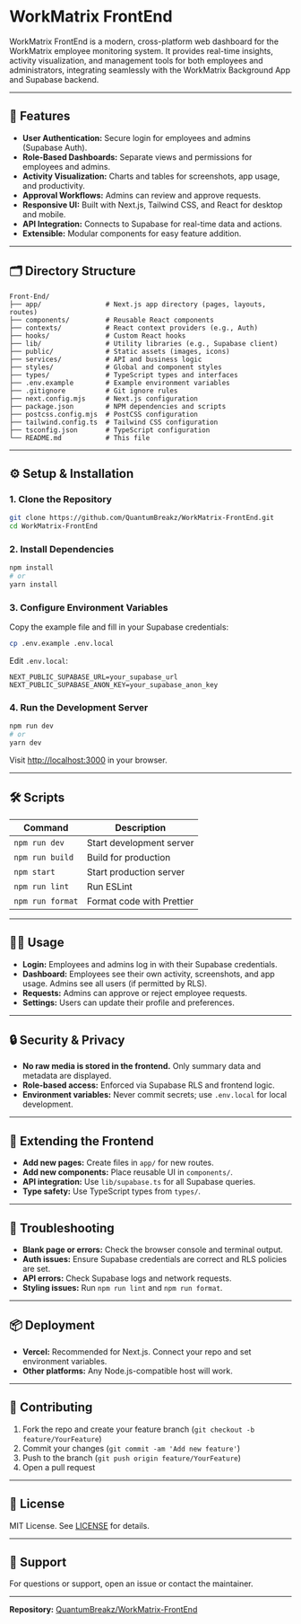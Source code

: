 # WorkMatrix FrontEnd

WorkMatrix FrontEnd is a modern, cross-platform web dashboard for the WorkMatrix employee monitoring system. It provides real-time insights, activity visualization, and management tools for both employees and administrators, integrating seamlessly with the WorkMatrix Background App and Supabase backend.

---

## 🚀 Features

- **User Authentication:** Secure login for employees and admins (Supabase Auth).
- **Role-Based Dashboards:** Separate views and permissions for employees and admins.
- **Activity Visualization:** Charts and tables for screenshots, app usage, and productivity.
- **Approval Workflows:** Admins can review and approve requests.
- **Responsive UI:** Built with Next.js, Tailwind CSS, and React for desktop and mobile.
- **API Integration:** Connects to Supabase for real-time data and actions.
- **Extensible:** Modular components for easy feature addition.

---

## 🗂️ Directory Structure

```
Front-End/
├── app/                # Next.js app directory (pages, layouts, routes)
├── components/         # Reusable React components
├── contexts/           # React context providers (e.g., Auth)
├── hooks/              # Custom React hooks
├── lib/                # Utility libraries (e.g., Supabase client)
├── public/             # Static assets (images, icons)
├── services/           # API and business logic
├── styles/             # Global and component styles
├── types/              # TypeScript types and interfaces
├── .env.example        # Example environment variables
├── .gitignore          # Git ignore rules
├── next.config.mjs     # Next.js configuration
├── package.json        # NPM dependencies and scripts
├── postcss.config.mjs  # PostCSS configuration
├── tailwind.config.ts  # Tailwind CSS configuration
├── tsconfig.json       # TypeScript configuration
└── README.md           # This file
```

---

## ⚙️ Setup & Installation

### 1. **Clone the Repository**

```bash
git clone https://github.com/QuantumBreakz/WorkMatrix-FrontEnd.git
cd WorkMatrix-FrontEnd
```

### 2. **Install Dependencies**

```bash
npm install
# or
yarn install
```

### 3. **Configure Environment Variables**

Copy the example file and fill in your Supabase credentials:
```bash
cp .env.example .env.local
```
Edit `.env.local`:
```
NEXT_PUBLIC_SUPABASE_URL=your_supabase_url
NEXT_PUBLIC_SUPABASE_ANON_KEY=your_supabase_anon_key
```

### 4. **Run the Development Server**

```bash
npm run dev
# or
yarn dev
```
Visit [http://localhost:3000](http://localhost:3000) in your browser.

---

## 🛠️ Scripts

| Command           | Description                       |
|-------------------|-----------------------------------|
| `npm run dev`     | Start development server          |
| `npm run build`   | Build for production              |
| `npm start`       | Start production server           |
| `npm run lint`    | Run ESLint                        |
| `npm run format`  | Format code with Prettier         |

---

## 🧑‍💻 Usage

- **Login:** Employees and admins log in with their Supabase credentials.
- **Dashboard:** Employees see their own activity, screenshots, and app usage. Admins see all users (if permitted by RLS).
- **Requests:** Admins can approve or reject employee requests.
- **Settings:** Users can update their profile and preferences.

---

## 🔒 Security & Privacy

- **No raw media is stored in the frontend.** Only summary data and metadata are displayed.
- **Role-based access:** Enforced via Supabase RLS and frontend logic.
- **Environment variables:** Never commit secrets; use `.env.local` for local development.

---

## 🧩 Extending the Frontend

- **Add new pages:** Create files in `app/` for new routes.
- **Add new components:** Place reusable UI in `components/`.
- **API integration:** Use `lib/supabase.ts` for all Supabase queries.
- **Type safety:** Use TypeScript types from `types/`.

---

## 🐞 Troubleshooting

- **Blank page or errors:** Check the browser console and terminal output.
- **Auth issues:** Ensure Supabase credentials are correct and RLS policies are set.
- **API errors:** Check Supabase logs and network requests.
- **Styling issues:** Run `npm run lint` and `npm run format`.

---

## 📦 Deployment

- **Vercel:** Recommended for Next.js. Connect your repo and set environment variables.
- **Other platforms:** Any Node.js-compatible host will work.

---

## 🤝 Contributing

1. Fork the repo and create your feature branch (`git checkout -b feature/YourFeature`)
2. Commit your changes (`git commit -am 'Add new feature'`)
3. Push to the branch (`git push origin feature/YourFeature`)
4. Open a pull request

---

## 📄 License

MIT License. See [LICENSE](LICENSE) for details.

---

## 🙋 Support

For questions or support, open an issue or contact the maintainer.

---

**Repository:** [QuantumBreakz/WorkMatrix-FrontEnd](https://github.com/QuantumBreakz/WorkMatrix-FrontEnd) 
